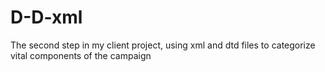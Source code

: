 # D-D-xml
The second step in my client project, using xml and dtd files to categorize vital components of the campaign 
